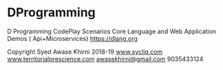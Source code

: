 # DProgramming
D Programming CodePlay Scenarios Core Language and Web Application Demos ( Api+Microservices)
https://dlang.org 

Copyright Syed Awase Khirni 2018-19 www.sycliq.com www.territorialprescience.com 
awasekhirni@gmail.com 9035433124
